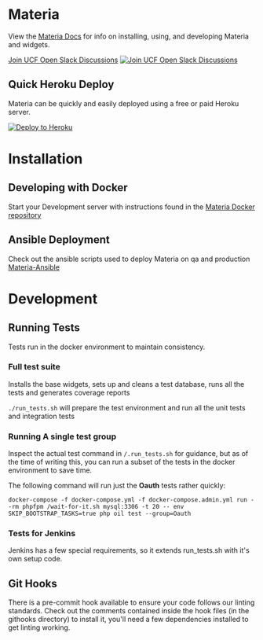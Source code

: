 # Materia

View the [Materia Docs](http://ucfopen.github.io/Materia-Docs/) for info on installing, using, and developing Materia and widgets.

[Join UCF Open Slack Discussions](https://ucf-open-slackin.herokuapp.com/) [![Join UCF Open Slack Discussions](https://ucf-open-slackin.herokuapp.com/badge.svg)](https://ucf-open-slackin.herokuapp.com/)

## Quick Heroku Deploy

Materia can be quickly and easily deployed using a free or paid Heroku server.

[![Deploy to Heroku](https://www.herokucdn.com/deploy/button.svg)](https://heroku.com/deploy)

# Installation

## Developing with Docker

Start your Development server with instructions found in the [Materia Docker repository](docker/README.md)

## Ansible Deployment

Check out the ansible scripts used to deploy Materia on qa and production [Materia-Ansible](https://clu.cdl.ucf.edu/devops/materia-ansible)

# Development

## Running Tests

Tests run in the docker environment to maintain consistency.

### Full test suite

Installs the base widgets, sets up and cleans a test database, runs all the tests and generates coverage reports

`./run_tests.sh` will prepare the test environment and run all the unit tests and integration tests

### Running A single test group

Inspect the actual test command in `/.run_tests.sh` for guidance, but as of the time of writing this, you can run a subset of the tests in the docker environment to save time.

The following command will run just the **Oauth** tests rather quickly:

`docker-compose -f docker-compose.yml -f docker-compose.admin.yml run --rm phpfpm /wait-for-it.sh mysql:3306 -t 20 -- env SKIP_BOOTSTRAP_TASKS=true php oil test --group=Oauth`

### Tests for Jenkins

Jenkins has a few special requirements, so it extends run_tests.sh with it's own setup code.

## Git Hooks

There is a pre-commit hook available to ensure your code follows our linting standards. Check out the comments contained inside the hook files (in the githooks directory) to install it, you'll need a few dependencies installed to get linting working.
